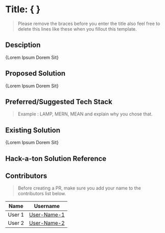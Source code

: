 # Title: { }
> Please remove the braces before you enter the title also feel free to delete this lines like these when you fillout this template.

## Desciption
{Lorem Ipsum Dorem Sit}

## Proposed Solution
{Lorem Ipsum Dorem Sit}

## Preferred/Suggested Tech Stack 
> Example : LAMP, MERN, MEAN and explain why you chose that.

## Existing Solution
{Lorem Ipsum Dorem Sit}

## Hack-a-ton Solution Reference
>

## Contributors
> Before creating a PR, make sure you add your name to the contributors list below.

|Name|Username|
|:-:|:-:|
|User 1|[User-Name-1](https://github.com/username1)|
|User 2|[User-Name-2](https://github.com/username2)|
